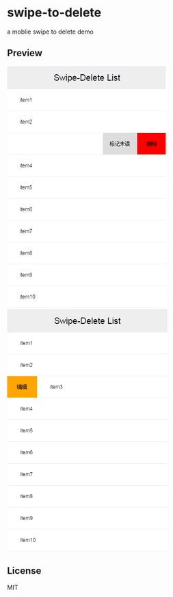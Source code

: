 # swipe-to-delete

a moblie swipe to delete demo

## Preview

![swipe delete](./imgs/swipe-del1.png)
![swipe edit](./imgs/swipe-del2.png)

## License

MIT